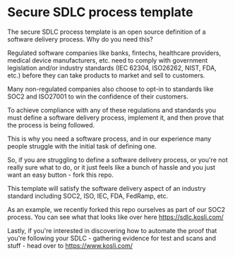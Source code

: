 # Secure SDLC process template

The secure SDLC process template is an open source definition of a software delivery process. Why do you need this?

Regulated software companies like banks, fintechs, healthcare providers, medical device manufacturers, etc. need to comply with government legislation and/or industry standards (IEC 62304, ISO26262, NIST, FDA, etc.) before they can take products to market and sell to customers.

Many non-regulated companies also choose to opt-in to standards like SOC2 and ISO27001 to win the confidence of their customers.

To achieve compliance with any of these regulations and standards you must define a software delivery process, implement it, and then prove that the process is being followed.

This is why you need a software process, and in our experience many people struggle with the initial task of defining one.

So, if you are struggling to define a software delivery process, or you're not really sure what to do, or it just feels like a bunch of hassle and you just want an easy button - fork this repo. 

This template will satisfy the software delivery aspect of an industry standard including SOC2, ISO, IEC, FDA, FedRamp, etc.

As an example, we recently forked this repo ourselves as part of our SOC2 process. You can see what that looks like over here https://sdlc.kosli.com/

Lastly, if you're interested in discovering how to automate the proof that you're following your SDLC - gathering evidence for test and scans and stuff - head over to https://www.kosli.com/
